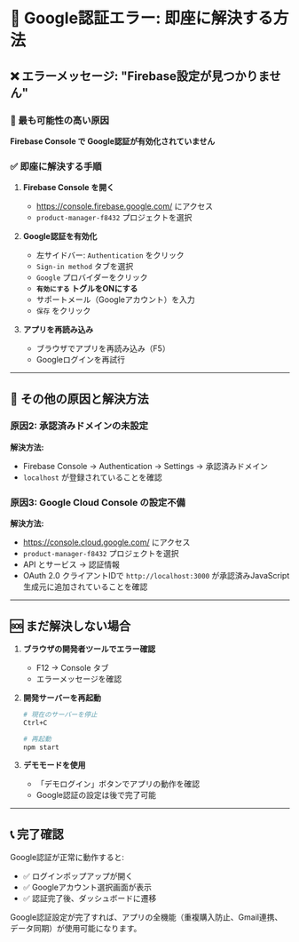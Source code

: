 # 🚨 Google認証エラー: 即座に解決する方法

## ❌ エラーメッセージ: "Firebase設定が見つかりません"

### 🎯 最も可能性の高い原因
**Firebase Console で Google認証が有効化されていません**

### ✅ 即座に解決する手順

1. **Firebase Console を開く**
   - https://console.firebase.google.com/ にアクセス
   - `product-manager-f8432` プロジェクトを選択

2. **Google認証を有効化**
   - 左サイドバー: `Authentication` をクリック
   - `Sign-in method` タブを選択
   - `Google` プロバイダーをクリック
   - **`有効にする` トグルをONにする**
   - サポートメール（Googleアカウント）を入力
   - `保存` をクリック

3. **アプリを再読み込み**
   - ブラウザでアプリを再読み込み（F5）
   - Googleログインを再試行

---

## 🔧 その他の原因と解決方法

### 原因2: 承認済みドメインの未設定
**解決方法:**
- Firebase Console → Authentication → Settings → 承認済みドメイン
- `localhost` が登録されていることを確認

### 原因3: Google Cloud Console の設定不備
**解決方法:**
- https://console.cloud.google.com/ にアクセス
- `product-manager-f8432` プロジェクトを選択
- API とサービス → 認証情報
- OAuth 2.0 クライアントIDで `http://localhost:3000` が承認済みJavaScript生成元に追加されていることを確認

---

## 🆘 まだ解決しない場合

1. **ブラウザの開発者ツールでエラー確認**
   - F12 → Console タブ
   - エラーメッセージを確認

2. **開発サーバーを再起動**
   ```bash
   # 現在のサーバーを停止
   Ctrl+C
   
   # 再起動
   npm start
   ```

3. **デモモードを使用**
   - 「デモログイン」ボタンでアプリの動作を確認
   - Google認証の設定は後で完了可能

---

## 📞 完了確認

Google認証が正常に動作すると:
- ✅ ログインポップアップが開く
- ✅ Googleアカウント選択画面が表示
- ✅ 認証完了後、ダッシュボードに遷移

Google認証設定が完了すれば、アプリの全機能（重複購入防止、Gmail連携、データ同期）が使用可能になります。